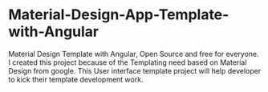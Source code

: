 # Material-Design-App-Template-with-Angular
Material Design Template with Angular, Open Source and free for everyone.
I created this project because of the Templating need based on Material Design from google. This User interface template project will help developer to kick their template development work.

